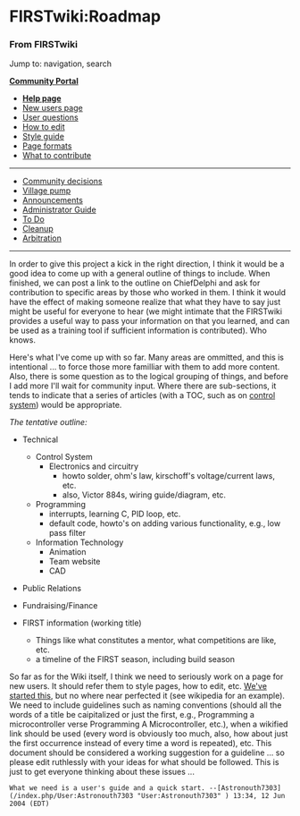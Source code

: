 
# FIRSTwiki:Roadmap

### From FIRSTwiki

Jump to: navigation, search

**[Community Portal](/index.php/FIRSTwiki:Community_portal "FIRSTwiki:Community portal" )**

  * **[Help page](/index.php/FIRSTwiki:Help "FIRSTwiki:Help" )**
  * [New users page](/index.php/FIRSTwiki:New_users_page "FIRSTwiki:New users page" )
  * [User questions](/index.php/FIRSTwiki:User_questions "FIRSTwiki:User questions" )
  * [How to edit](/index.php/FIRSTwiki:How_does_one_edit_a_page "FIRSTwiki:How does one edit a page" )
  * [Style guide](/index.php/FIRSTwiki:Style_guide "FIRSTwiki:Style guide" )
  * [Page formats](/index.php/FIRSTwiki:Page_formats "FIRSTwiki:Page formats" )
  * [What to contribute](/index.php/FIRSTwiki:What_to_contribute "FIRSTwiki:What to contribute" )

* * *

  * [Community decisions](/index.php/FIRSTwiki:Community_decisions "FIRSTwiki:Community decisions" )
  * [Village pump](/index.php/FIRSTwiki:Village_pump "FIRSTwiki:Village pump" )
  * [Announcements](/index.php/FIRSTwiki:Announcements "FIRSTwiki:Announcements" )
  * [Administrator Guide](/index.php/FIRSTwiki:Guide_for_administrators "FIRSTwiki:Guide for administrators" )
  * [To Do](/index.php/FIRSTwiki:To_Do "FIRSTwiki:To Do" )
  * [Cleanup](/index.php/FIRSTwiki:Cleanup "FIRSTwiki:Cleanup" )
  * [Arbitration](/index.php/FIRSTwiki:Arbitration "FIRSTwiki:Arbitration" )  
---  
  
In order to give this project a kick in the right direction, I think it would
be a good idea to come up with a general outline of things to include. When
finished, we can post a link to the outline on ChiefDelphi and ask for
contribution to specific areas by those who worked in them. I think it would
have the effect of making someone realize that what they have to say just
might be useful for everyone to hear (we might intimate that the FIRSTwiki
provides a useful way to pass your information on that you learned, and can be
used as a training tool if sufficient information is contributed). Who knows.

Here's what I've come up with so far. Many areas are ommitted, and this is
intentional ... to force those more familliar with them to add more content.
Also, there is some question as to the logical grouping of things, and before
I add more I'll wait for community input. Where there are sub-sections, it
tends to indicate that a series of articles (with a TOC, such as on [control
system](/index.php/Control_system "Control system" )) would be appropriate.

  
_The tentative outline:_

  * Technical 
    * Control System 
      * Electronics and circuitry 
        * howto solder, ohm's law, kirschoff's voltage/current laws, etc. 
        * also, Victor 884s, wiring guide/diagram, etc. 
    * Programming 
      * interrupts, learning C, PID loop, etc. 
      * default code, howto's on adding various functionality, e.g., low pass filter 
    * Information Technology 
      * Animation 
      * Team website 
      * CAD 
  * Public Relations 

  

  * Fundraising/Finance 

  

  * FIRST information (working title) 
    * Things like what constitutes a mentor, what competitions are like, etc. 
    * a timeline of the FIRST season, including build season 

  

So far as for the Wiki itself, I think we need to seriously work on a page for
new users. It should refer them to style pages, how to edit, etc. [We've
started this](/index.php/FIRSTwiki:Page_for_new_users "FIRSTwiki:Page for new
users" ), but no where near perfected it (see wikipedia for an example). We
need to include guidelines such as naming conventions (should all the words of
a title be caipitalized or just the first, e.g., Programming a microcontroller
verse Programming A Microcontroller, etc.), when a wikified link should be
used (every word is obviously too much, also, how about just the first
occurrence instead of every time a word is repeated), etc. This document
should be considered a working suggestion for a guideline ... so please edit
ruthlessly with your ideas for what should be followed. This is just to get
everyone thinking about these issues ...

    What we need is a user's guide and a quick start. --[Astronouth7303](/index.php/User:Astronouth7303 "User:Astronouth7303" ) 13:34, 12 Jun 2004 (EDT) 

